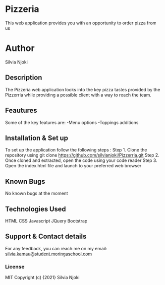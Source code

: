 # Pizzeria
This web application provides you with an opportunity to order pizza from us

# Author
Silvia Njoki

## Description
The Pizzeria web application looks into the key pizza tastes provided by the Pizzerria while providing a possible client with a way to reach the team. 
## Feautures
Some of the key features are: 
-Menu options
-Toppings additions

## Installation & Set up
To set up the application follow the following steps :
Step 1. Clone the repository using git clone https://github.com/silvianjoki/Pizzerria.git
Step 2. Once cloned and extracted, open the code using your code reader 
Step 3. Open the index.html file and launch to your preferred web browser

## Known Bugs
No known bugs at the moment

## Technologies Used
HTML
CSS
Javascript
JQuery
Bootstrap

## Support & Contact details
For any feedback, you can reach me on my email:
silvia.kamau@student.moringaschool.com

### License
MIT
Copyright (c) {2021} Silvia Njoki
